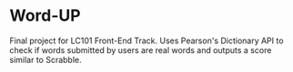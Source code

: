 # Word-UP
Final project for LC101 Front-End Track.
Uses Pearson's Dictionary API to check if words submitted by users are real words and outputs a score similar to Scrabble.
